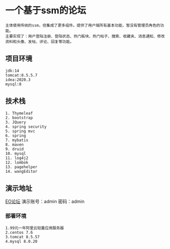 # 一个基于ssm的论坛
	主体使用传统的ssm，但集成了更多组件。提供了用户端所有基本功能，暂没有管理员角色的功能。
	主要实现了：用户登陆注册、登陆状态、热门板块、热门帖子、搜索、收藏夹、消息通知、修改资料和头像、发帖、评论、回复等功能。
## 项目环境
	jdk:14
	tomcat:8.5.5.7
	idea:2020.3
	mysql:8
## 技术栈
    1. Thymeleaf
    2. bootstrap
    3. JQuery
    4. spring security
    5. spring mvc
    6. spring
    7. mybatis
    8. maven
    9. druid
    10. mysql
    11. log4j2
    12. lombok
    13. pagehelper
    14. wangEditor

## 演示地址
[EO论坛](http://39.108.142.37:8080/)
演示账号：admin 密码：admin
### 部署环境
	1.99元一年阿里云轻量应用服务器
	2.centos 7.6
	3.tomcat 8.5.57
	4.mysql 8.0.20

